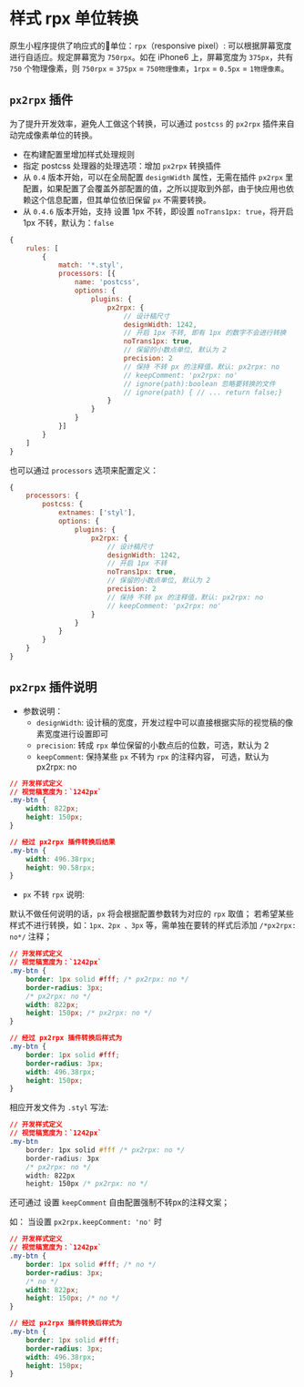 # 样式 rpx 单位转换

原生小程序提供了响应式的单位：`rpx`（responsive pixel）: 可以根据屏幕宽度进行自适应。规定屏幕宽为 `750rpx`。如在 iPhone6 上，屏幕宽度为 `375px`，共有 `750` 个物理像素，则 `750rpx` = `375px` = `750物理像素`，`1rpx` = `0.5px` = `1物理像素`。

## `px2rpx` 插件

为了提升开发效率，避免人工做这个转换，可以通过 `postcss` 的 `px2rpx` 插件来自动完成像素单位的转换。

* 在构建配置里增加样式处理规则
* 指定 postcss 处理器的处理选项：增加 `px2rpx` 转换插件
* 从 `0.4` 版本开始，可以在全局配置 `designWidth` 属性，无需在插件 `px2rpx` 里配置，如果配置了会覆盖外部配置的值，之所以提取到外部，由于快应用也依赖这个信息配置，但其单位依旧保留 `px` 不需要转换。
* 从 `0.4.6` 版本开始，支持 设置 1px 不转，即设置 `noTrans1px: true`，将开启 1px 不转，默认为：`false`

```javascript
{
    rules: [
        {
            match: '*.styl',
            processors: [{
                name: 'postcss',
                options: {
                    plugins: {
                        px2rpx: {
                            // 设计稿尺寸
                            designWidth: 1242,
                            // 开启 1px 不转, 即有 1px 的数字不会进行转换
                            noTrans1px: true,
                            // 保留的小数点单位, 默认为 2
                            precision: 2
                            // 保持 不转 px 的注释值，默认: px2rpx: no
                            // keepComment: 'px2rpx: no'
                            // ignore(path):boolean 忽略要转换的文件
                            // ignore(path) { // ... return false;}
                        }
                    }
                }
            }]
        }
    ]
}
```

也可以通过 `processors` 选项来配置定义：

```javascript
{
    processors: {
        postcss: {
            extnames: ['styl'],
            options: {
                plugins: {
                    px2rpx: {
                        // 设计稿尺寸
                        designWidth: 1242,
                        // 开启 1px 不转
                        noTrans1px: true,
                        // 保留的小数点单位, 默认为 2
                        precision: 2
                        // 保持 不转 px 的注释值，默认: px2rpx: no
                        // keepComment: 'px2rpx: no'
                    }
                }
            }
        }
    }
}
```

## `px2rpx` 插件说明

* 参数说明：
    * `designWidth`: 设计稿的宽度，开发过程中可以直接根据实际的视觉稿的像素宽度进行设置即可
    * `precision`: 转成 `rpx` 单位保留的小数点后的位数，可选，默认为 2
    * `keepComment`: 保持某些 `px` 不转为 `rpx` 的注释内容， 可选，默认为 px2rpx: no

```css
// 开发样式定义
// 视觉稿宽度为：`1242px`
.my-btn {
    width: 822px;
    height: 150px;
}

// 经过 px2rpx 插件转换后结果
.my-btn {
    width: 496.38rpx;
    height: 90.58rpx;
}
```

* `px` 不转 `rpx` 说明:

默认不做任何说明的话，`px` 将会根据配置参数转为对应的 `rpx` 取值；
若希望某些样式不进行转换，如：`1px、2px 、3px` 等，需单独在要转的样式后添加 `/*px2rpx: no*/` 注释；

```css
// 开发样式定义
// 视觉稿宽度为：`1242px`
.my-btn {
    border: 1px solid #fff; /* px2rpx: no */
    border-radius: 3px;
    /* px2rpx: no */
    width: 822px;
    height: 150px; /* px2rpx: no */
}

// 经过 px2rpx 插件转换后样式为
.my-btn {
    border: 1px solid #fff;
    border-radius: 3px;
    width: 496.38rpx;
    height: 150px;
}
```

相应开发文件为 `.styl` 写法:

``` css
// 开发样式定义
// 视觉稿宽度为：`1242px`
.my-btn
    border: 1px solid #fff /* px2rpx: no */
    border-radius: 3px
    /* px2rpx: no */
    width: 822px
    height: 150px /* px2rpx: no */

```

还可通过 设置 `keepComment` 自由配置强制不转px的注释文案；

如： 当设置 `px2rpx.keepComment: 'no'` 时

```css
// 开发样式定义
// 视觉稿宽度为：`1242px`
.my-btn {
    border: 1px solid #fff; /* no */
    border-radius: 3px;
    /* no */
    width: 822px;
    height: 150px; /* no */
}

// 经过 px2rpx 插件转换后样式为
.my-btn {
    border: 1px solid #fff;
    border-radius: 3px;
    width: 496.38rpx;
    height: 150px;
}
```

